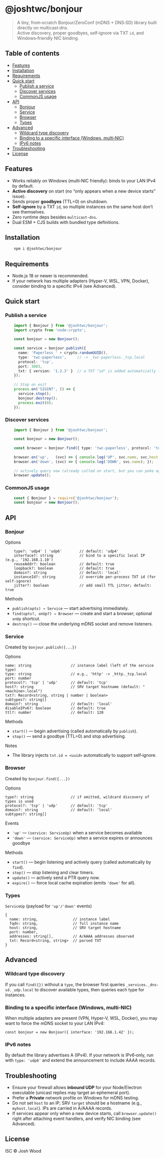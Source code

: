 # @joshtwc/bonjour

> A tiny, from‑scratch Bonjour/ZeroConf (mDNS + DNS‑SD) library built directly on multicast‑dns.  
> Active discovery, proper goodbyes, self‑ignore via TXT `id`, and Windows‑friendly NIC binding.

## Table of contents

- [Features](#features)
- [Installation](#installation)
- [Requirements](#requirements)
- [Quick start](#quick-start)
  - [Publish a service](#publish-a-service)
  - [Discover services](#discover-services)
  - [CommonJS usage](#commonjs-usage)
- [API](#api)
  - [Bonjour](#bonjour)
  - [Service](#service)
  - [Browser](#browser)
  - [Types](#types)
- [Advanced](#advanced)
  - [Wildcard type discovery](#wildcard-type-discovery)
  - [Binding to a specific interface (Windows, multi‑NIC)](#binding-to-a-specific-interface-windows-multi-nic)
  - [IPv6 notes](#ipv6-notes)
- [Troubleshooting](#troubleshooting)
- [License](#license)

## Features

- Works reliably on Windows (multi‑NIC friendly): binds to your LAN IPv4 by default.
- **Active discovery** on start (no “only appears when a new device starts” issue).
- Sends proper **goodbyes** (TTL=0) on shutdown.
- **Self‑ignore** by a TXT `id`, so multiple instances on the same host don’t see themselves.
- Zero runtime deps besides `multicast-dns`.
- Dual ESM + CJS builds with bundled type definitions.

## Installation

```bash
    npm i @joshtwc/bonjour
```

## Requirements

- Node.js 18 or newer is recommended.
- If your network has multiple adapters (Hyper‑V, WSL, VPN, Docker), consider binding to a specific IPv4 (see Advanced).

## Quick start

### Publish a service

```ts
    import { Bonjour } from '@joshtwc/bonjour';
    import crypto from 'node:crypto';
    
    const bonjour = new Bonjour();
    
    const service = bonjour.publish({
      name: 'Paperless ' + crypto.randomUUID(),
      type: 'twc-paperless',     // -> _twc-paperless._tcp.local
      protocol: 'tcp',
      port: 3003,
      txt: { version: '1.2.3' }  // a TXT "id" is added automatically for self-ignore
    });
    
    // Stop on exit
    process.on('SIGINT', () => {
      service.stop();
      bonjour.destroy();
      process.exit(0);
    });
```

### Discover services

```ts
    import { Bonjour } from '@joshtwc/bonjour';
    
    const bonjour = new Bonjour();
    
    const browser = bonjour.find({ type: 'twc-paperless', protocol: 'tcp' });
    
    browser.on('up',   (svc) => { console.log('UP', svc.name, svc.host, svc.port, svc.txt); });
    browser.on('down', (svc) => { console.log('DOWN', svc.name); });
    
    // actively query now (already called on start, but you can poke again)
    browser.update();
```

### CommonJS usage

```js
    const { Bonjour } = require('@joshtwc/bonjour');
    const bonjour = new Bonjour();
```

## API

### Bonjour

Options

```
    type?: 'udp4' | 'udp6'        // default: 'udp4'
    interface?: string            // bind to a specific local IP (e.g., '192.168.1.10')
    reuseAddr?: boolean           // default: true
    loopback?: boolean            // default: true
    domain?: string               // default: 'local'
    instanceId?: string           // override per-process TXT id (for self-ignore)
    jitter?: boolean              // add small TTL jitter; default: true
```

Methods

- `publish(opts) → Service` — start advertising immediately.
- `find(opts?, onUp?) → Browser` — create and start a browser; optional `onUp` shortcut.
- `destroy()` — close the underlying mDNS socket and remove listeners.

### Service

Created by `bonjour.publish({...})`

Options

    name: string                  // instance label (left of the service type)
    type: string                  // e.g., 'http' -> _http._tcp.local
    port: number
    protocol?: 'tcp' | 'udp'      // default: 'tcp'
    host?: string                 // SRV target hostname (default: "<machine>.local")
    txt?: Record<string, string | number | boolean>
    subtypes?: string[]
    domain?: string               // default: 'local'
    disableIPv6?: boolean         // default: true
    ttl?: number                  // default: 120

Methods

- `start()` — begin advertising (called automatically by `publish`).
- `stop()` — send a goodbye (TTL=0) and stop advertising.

Notes

- The library injects `txt.id = <uuid>` automatically to support self‑ignore.

### Browser

Created by `bonjour.find({...})`

Options

    type?: string                 // if omitted, wildcard discovery of types is used
    protocol?: 'tcp' | 'udp'      // default: 'tcp'
    domain?: string               // default: 'local'
    subtypes?: string[]

Events

- `'up'` — `(service: ServiceUp)` when a service becomes available
- `'down'` — `(service: ServiceUp)` when a service expires or announces goodbye

Methods

- `start()` — begin listening and actively query (called automatically by `find`).
- `stop()` — stop listening and clear timers.
- `update()` — actively send a PTR query now.
- `expire()` — force local cache expiration (emits `'down'` for all).

### Types

`ServiceUp` (payload for `'up'/'down'` events)

    {
      name: string,                // instance label
      fqdn: string,                // full instance name
      host: string,                // SRV target hostname
      port: number,
      addresses: string[],         // A/AAAA addresses observed
      txt: Record<string, string>  // parsed TXT
    }

## Advanced

### Wildcard type discovery

If you call `find({})` without a `type`, the browser first queries `_services._dns-sd._udp.local` to discover available types, then queries each type for instances.

### Binding to a specific interface (Windows, multi‑NIC)

When multiple adapters are present (VPN, Hyper‑V, WSL, Docker), you may want to force the mDNS socket to your LAN IPv4:

    const bonjour = new Bonjour({ interface: '192.168.1.42' });

### IPv6 notes

By default the library advertises A (IPv4). If your network is IPv6‑only, run with `type: 'udp6'` and extend the announcement to include AAAA records.

## Troubleshooting

- Ensure your firewall allows **inbound UDP** for your Node/Electron executable (unicast replies may target an ephemeral port).
- Prefer a **Private** network profile on Windows for mDNS testing.
- Do not set `host` to an IP; SRV `target` should be a hostname (e.g., `myhost.local`). IPs are carried in A/AAAA records.
- If services appear only when a new device starts, call `browser.update()` right after attaching event handlers, and verify NIC binding (see Advanced).

## License

ISC © Josh Wood
